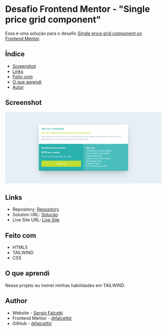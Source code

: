 # Desafio Frontend Mentor - "Single price grid component"

Essa é uma solução para o desafio [Single price grid component on Frontend Mentor](https://www.frontendmentor.io/challenges/single-price-grid-component-5ce41129d0ff452fec5abbbc/hub). 

## Índice

- [Screenshot](#screenshot)
- [Links](#links)
- [Feito com](#Feito-com)
- [O que aprendi](#o-que-aprendi)
- [Autor](#autor)


## Screenshot

![Screenshot](screenshot.png)

## Links

- Repository: [Repository](https://github.com/falcettijr/single-price-grid-component-master)
- Solution URL: [Solução]()
- Live Site URL: [Live Site](https://single-price-grid-component-master-five-mu.vercel.app/)

## Feito com

- HTML5 
- TAILWIND
- CSS

## O que aprendi

Nesse projeto eu treinei minhas habilidades em TAILWIND.


## Author

- Website - [Sergio Falcetti](https://beacons.ai/sergiofalcetti)
- Frontend Mentor - [@falcettijr](https://www.frontendmentor.io/profile/falcettijr)
- GitHub - [@falcettijr](https://github.com/falcettijr)
 
